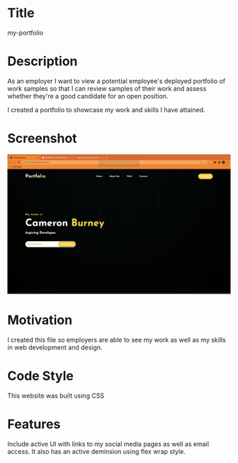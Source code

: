 # Title
my-portfolio

# Description
As an employer I want to view a potential employee's deployed portfolio of work samples
so that I can review samples of their work and assess whether they're a good candidate for an open position. 

I created a portfolio to showcase my work and skills I have attained.

# Screenshot

![Alt text](Screenshot%202023-02-06%20at%2010.07.43%20PM.png)


# Motivation
I created this file so employers are able to see my work as well as my skills in web development and design.

# Code Style
This website was built using CSS

# Features
Include active UI with links to my social media pages as well as email access. It also has an active deminsion using flex wrap style.

